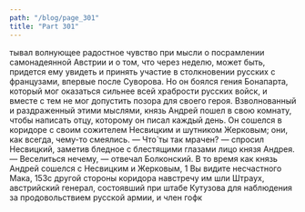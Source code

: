 ```yaml
---
path: "/blog/page_301"
title: "Part 301"
---
```


тывал волнующее радостное чувство при мысли о посрамлении самонадеянной Австрии и о том, что через неделю, может быть, придется ему увидеть и принять участие в столкновении русских с французами, впервые после Суворова. Но он боялся гения Бонапарта, который мог оказаться сильнее всей храбрости русских войск, и вместе с тем не мог допустить позора для своего героя.
Взволнованный и раздраженный этими мыслями, князь Андрей пошел в свою комнату, чтобы написать отцу, которому он писал каждый день. Он сошелся в коридоре с своим сожителем Несвицким и шутником Жерковым; они, как всегда, чему-то смеялись.
— Что́ ты так мрачен? — спросил Несвицкий, заметив бледное с блестящими глазами лицо князя Андрея.
— Веселиться нечему, — отвечал Болконский.
В то время как князь Андрей сошелся с Несвицким и Жерковым, 1 Вы видите несчастного Мака,
153с другой стороны коридора навстречу им шли Штраух, австрийский генерал, состоявший при штабе Кутузова для наблюдения за продовольствием русской армии, и член гофк
